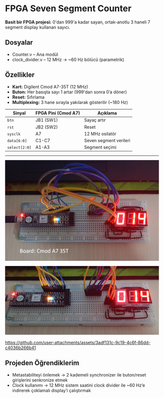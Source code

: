 # FPGA Seven Segment Counter

**Basit bir FPGA projesi:** 0'dan 999'a kadar sayan, ortak-anotlu 3 haneli 7 segment display kullanan sayıcı.




## Dosyalar
- Counter.v – Ana modül
- clock_divider.v – 12 MHz → ~60 Hz bölücü (parametrik)

## Özellikler
- **Kart:** Digilent Cmod A7-35T (12 MHz)
- **Buton:** Her basışta sayı 1 artar (999'dan sonra 0’a döner)
- **Reset:** Sıfırlama
- **Multiplexing:** 3 hane sırayla yakılarak gösterilir (~180 Hz)

| Sinyal        | FPGA Pini (Cmod A7) | Açıklama              |
| ------------- | ------------------- | --------------------- |
| `btn`         | JB1 (SW1)           | Sayaç artır           |
| `rst`         | JB2 (SW2)           | Reset                 |
| `sysclk`      | A7                  | 12 MHz osilatör       |
| `data[6:0]`   | C1-C7               | Seven segment verileri |
| `select[2:0]` | A1-A3               | Segment seçimi           |

---

![image_01](./image_01.png)

![image_02](./image_02.png)




https://github.com/user-attachments/assets/3adf131c-9c19-4c6f-86dd-c4036b266b41



## Projeden Öğrendiklerim
- Metastabiliteyi önlemek → 2 kademeli synchronizer ile buton/reset girişlerini senkronize etmek
- Clock kullanımı → 12 MHz sistem saatini clock divider ile ~60 Hz’e indirerek çoklamalı display’i çalıştırmak
